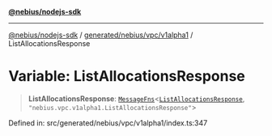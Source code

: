 [**@nebius/nodejs-sdk**](../../../../../README.md)

---

[@nebius/nodejs-sdk](../../../../../README.md) / [generated/nebius/vpc/v1alpha1](../README.md) / ListAllocationsResponse

# Variable: ListAllocationsResponse

> **ListAllocationsResponse**: [`MessageFns`](../../../../../runtime/protos/core/interfaces/MessageFns.md)\<[`ListAllocationsResponse`](../interfaces/ListAllocationsResponse.md), `"nebius.vpc.v1alpha1.ListAllocationsResponse"`\>

Defined in: src/generated/nebius/vpc/v1alpha1/index.ts:347
